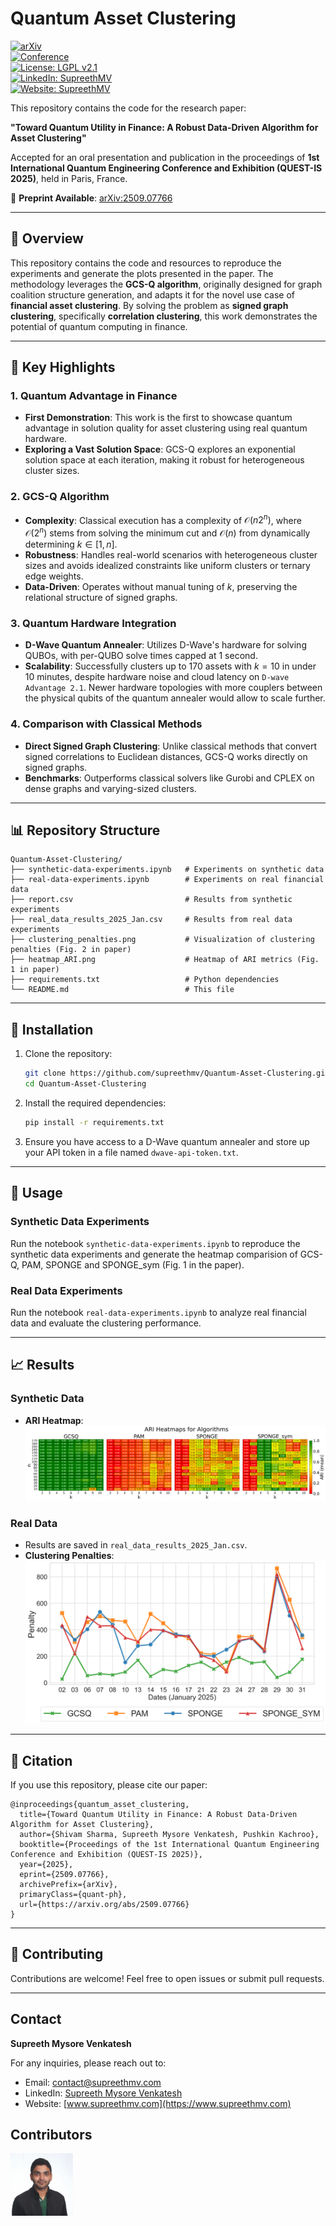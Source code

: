 # Quantum Asset Clustering

<!-- [![Paper DOI](https://img.shields.io/badge/Paper_DOI-10.1007/978.3.031.97629.2_2-orange)](https://doi.org/10.1007/978-3-031-97629-2_2)   -->
[![arXiv](https://img.shields.io/badge/arXiv-2509.07766-green)](https://doi.org/10.48550/arXiv.2509.07766)  
[![Conference](https://img.shields.io/badge/Conference-QUESTIS'25-blue)](https://conference-questis.org/)  
[![License: LGPL v2.1](https://img.shields.io/badge/License-LGPL%20v2.1-orange.svg)](https://www.gnu.org/licenses/old-licenses/lgpl-2.1.html)  
[![LinkedIn: SupreethMV](https://img.shields.io/badge/LinkedIn-Supreeth%20Mysore%20Venkatesh-blue)](https://www.linkedin.com/in/supreethmv/)  
[![Website: SupreethMV](https://img.shields.io/badge/Website-www.supreethmv.com-brightgreen)](https://www.supreethmv.com)

This repository contains the code for the research paper: 

**"Toward Quantum Utility in Finance: A Robust Data-Driven Algorithm for Asset Clustering"**

Accepted for an oral presentation and publication in the proceedings of **1st International Quantum Engineering Conference and Exhibition (QUEST-IS 2025)**, held in Paris, France.

📄 **Preprint Available**: [arXiv:2509.07766](https://arxiv.org/abs/2509.07766)

---

## 🚀 Overview
This repository contains the code and resources to reproduce the experiments and generate the plots presented in the paper. The methodology leverages the **GCS-Q algorithm**, originally designed for graph coalition structure generation, and adapts it for the novel use case of **financial asset clustering**. By solving the problem as **signed graph clustering**, specifically **correlation clustering**, this work demonstrates the potential of quantum computing in finance.

---

## 🧠 Key Highlights

### 1. **Quantum Advantage in Finance**
- **First Demonstration**: This work is the first to showcase quantum advantage in solution quality for asset clustering using real quantum hardware.
- **Exploring a Vast Solution Space**: GCS-Q explores an exponential solution space at each iteration, making it robust for heterogeneous cluster sizes.

### 2. **GCS-Q Algorithm**
- **Complexity**: Classical execution has a complexity of $\mathcal{O}(n2^n)$, where $\mathcal{O}(2^n)$ stems from solving the minimum cut and $\mathcal{O}(n)$ from dynamically determining $k \in [1,n]$.
- **Robustness**: Handles real-world scenarios with heterogeneous cluster sizes and avoids idealized constraints like uniform clusters or ternary edge weights.
- **Data-Driven**: Operates without manual tuning of $k$, preserving the relational structure of signed graphs.

### 3. **Quantum Hardware Integration**
- **D-Wave Quantum Annealer**: Utilizes D-Wave's hardware for solving QUBOs, with per-QUBO solve times capped at 1 second.
- **Scalability**: Successfully clusters up to 170 assets with $k=10$ in under 10 minutes, despite hardware noise and cloud latency on `D-wave Advantage 2.1`. 
Newer hardware topologies with more couplers between the physical qubits of the quantum annealer would allow to scale further.

### 4. **Comparison with Classical Methods**
- **Direct Signed Graph Clustering**: Unlike classical methods that convert signed correlations to Euclidean distances, GCS-Q works directly on signed graphs.
- **Benchmarks**: Outperforms classical solvers like Gurobi and CPLEX on dense graphs and varying-sized clusters.

---

## 📊 Repository Structure

```
Quantum-Asset-Clustering/
├── synthetic-data-experiments.ipynb   # Experiments on synthetic data
├── real-data-experiments.ipynb        # Experiments on real financial data
├── report.csv                         # Results from synthetic experiments
├── real_data_results_2025_Jan.csv     # Results from real data experiments
├── clustering_penalties.png           # Visualization of clustering penalties (Fig. 2 in paper)
├── heatmap_ARI.png                    # Heatmap of ARI metrics (Fig. 1 in paper)
├── requirements.txt                   # Python dependencies
└── README.md                          # This file
```

---

## 🔧 Installation

1. Clone the repository:
   ```bash
   git clone https://github.com/supreethmv/Quantum-Asset-Clustering.git
   cd Quantum-Asset-Clustering
   ```

2. Install the required dependencies:
   ```bash
   pip install -r requirements.txt
   ```

3. Ensure you have access to a D-Wave quantum annealer and store up your API token in a file named `dwave-api-token.txt`.

---

## 📂 Usage

### Synthetic Data Experiments
Run the notebook `synthetic-data-experiments.ipynb` to reproduce the synthetic data experiments and generate the heatmap comparision of GCS-Q, PAM, SPONGE and SPONGE_sym (Fig. 1 in the paper).

### Real Data Experiments
Run the notebook `real-data-experiments.ipynb` to analyze real financial data and evaluate the clustering performance.

---

## 📈 Results

### Synthetic Data
- **ARI Heatmap**: ![ARI Heatmap](heatmap_ARI.png)

### Real Data
- Results are saved in `real_data_results_2025_Jan.csv`.
- **Clustering Penalties**: ![Clustering Penalties](clustering_penalties.png)

---

## 📝 Citation
If you use this repository, please cite our paper:

```
@inproceedings{quantum_asset_clustering,
  title={Toward Quantum Utility in Finance: A Robust Data-Driven Algorithm for Asset Clustering},
  author={Shivam Sharma, Supreeth Mysore Venkatesh, Pushkin Kachroo},
  booktitle={Proceedings of the 1st International Quantum Engineering Conference and Exhibition (QUEST-IS 2025)},
  year={2025},
  eprint={2509.07766},
  archivePrefix={arXiv},
  primaryClass={quant-ph},
  url={https://arxiv.org/abs/2509.07766}
}
```

---

## 🤝 Contributing
Contributions are welcome! Feel free to open issues or submit pull requests.

---

## **Contact**

**Supreeth Mysore Venkatesh**  

For any inquiries, please reach out to:

- Email: contact@supreethmv.com  
- LinkedIn: [Supreeth Mysore Venkatesh](https://www.linkedin.com/in/supreethmv/)  
- Website: [www.supreethmv.com](https://www.supreethmv.com)


## Contributors

<!-- [![Supreeth Mysore Venkatesh](_repo_data/supreethmv.jpg)](https://www.supreethmv.com) -->
[<img src="_repo_data/supreethmv.jpg" alt="Supreeth Mysore Venkatesh" width="100" height="100"/>](https://www.supreethmv.com)